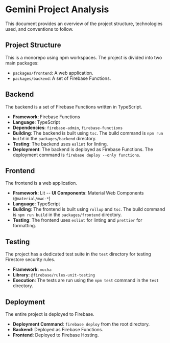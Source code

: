 # Gemini Project Analysis

This document provides an overview of the project structure, technologies used, and conventions to follow.

## Project Structure

This is a monorepo using npm workspaces. The project is divided into two main packages:

-   `packages/frontend`: A web application.
-   `packages/backend`: A set of Firebase Functions.

## Backend

The backend is a set of Firebase Functions written in TypeScript.

-   **Framework**: Firebase Functions
-   **Language**: TypeScript
-   **Dependencies**: `firebase-admin`, `firebase-functions`
-   **Building**: The backend is built using `tsc`. The build command is `npm run build` in the `packages/backend` directory.
-   **Testing**: The backend uses `eslint` for linting.
-   **Deployment**: The backend is deployed as Firebase Functions. The deployment command is `firebase deploy --only functions`.

## Frontend

The frontend is a web application.

-   **Framework**: Lit
--  **UI Components**: Material Web Components (`@material/mwc-*`)
-   **Language**: TypeScript
-   **Building**: The frontend is built using `rollup` and `tsc`. The build command is `npm run build` in the `packages/frontend` directory.
-   **Testing**: The frontend uses `eslint` for linting and `prettier` for formatting.

## Testing

The project has a dedicated test suite in the `test` directory for testing Firestore security rules.

-   **Framework**: `mocha`
-   **Library**: `@firebase/rules-unit-testing`
-   **Execution**: The tests are run using the `npm test` command in the `test` directory.

## Deployment

The entire project is deployed to Firebase.

-   **Deployment Command**: `firebase deploy` from the root directory.
-   **Backend**: Deployed as Firebase Functions.
-   **Frontend**: Deployed to Firebase Hosting.

